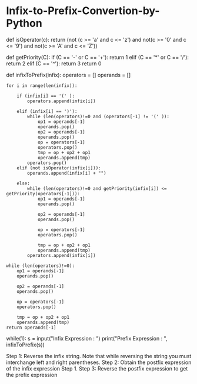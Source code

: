 # Infix-to-Prefix-Convertion-by-Python

def isOperator(c):
    return (not (c >= 'a' and c <= 'z') and not(c >= '0' and c <= '9') and not(c >= 'A' and c <= 'Z'))
 
def getPriority(C):
    if (C == '-' or C == '+'):
        return 1
    elif (C == '*' or C == '/'):
        return 2
    elif (C == '^'):
        return 3
    return 0
 

def infixToPrefix(infix):
    operators = []
    operands = []
 
    for i in range(len(infix)):
        
        if (infix[i] == '(' ):
            operators.append(infix[i])
 
        elif (infix[i] == ')'):
            while (len(operators)!=0 and (operators[-1] != '(' )):
                op1 = operands[-1]
                operands.pop()
                op2 = operands[-1]
                operands.pop()
                op = operators[-1]
                operators.pop()
                tmp = op + op2 + op1
                operands.append(tmp)
            operators.pop()
        elif (not isOperator(infix[i])):
            operands.append(infix[i] + "")
 
        else:
            while (len(operators)!=0 and getPriority(infix[i]) <= getPriority(operators[-1])):
                op1 = operands[-1]
                operands.pop()
 
                op2 = operands[-1]
                operands.pop()
 
                op = operators[-1]
                operators.pop()
 
                tmp = op + op2 + op1
                operands.append(tmp)
            operators.append(infix[i])
 
    while (len(operators)!=0):
        op1 = operands[-1]
        operands.pop()
 
        op2 = operands[-1]
        operands.pop()
 
        op = operators[-1]
        operators.pop()
 
        tmp = op + op2 + op1
        operands.append(tmp)
    return operands[-1]

while(1):
    s = input("Infix Expression : ")
    print("Prefix Expression : ", infixToPrefix(s))
    
Step 1: Reverse the infix string. Note that while reversing the string you must interchange left and right parentheses.
Step 2: Obtain the postfix expression of the infix expression Step 1.
Step 3: Reverse the postfix expression to get the prefix expression
